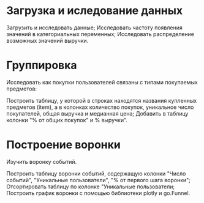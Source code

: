 # Загрузка и иследование данных

​Загрузить и исследовать данные;
Исследовать частоту появления значений в категориальных переменных;
Исследовать распределение возможных значений выручки.


# Группировка

Исследовать как покупки пользователей связаны с типами покупаемых предметов:

Построить таблицу, у которой в строках находятся названия купленных предметов (item), а в колонках количество покупок, уникальное число покупателей, общая выручка и медианная цена;
Добавить в таблицу колонки "% от общих покупок" и % выручки".

# Построение воронки

Изучить воронку событий.

Построить таблицу воронки событий, содержащую колонки "Число событий", "Уникальные пользователи", "% от первого шага воронки";
Отсортировать таблицу по колонке "Уникальные пользователи;
Построить график воронки с помощью библиотеки plotly и go.Funnel.